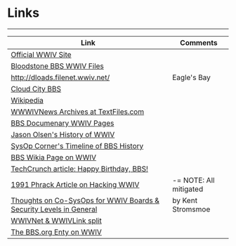 # Links
***


Link | Comments
---- | --------
[Official WWIV Site](http://www.wwivbbs.org/)  | 
[Bloodstone BBS WWIV Files](http://www.bsbbs.com/wwiv/)  | 
http://dloads.filenet.wwiv.net/ | Eagle's Bay
[Cloud City BBS](http://cloudcitybbs.com) | 
[Wikipedia](https://en.wikipedia.org/wiki/WWIV) | 
[WWWIVNews Archives at TextFiles.com](http://www.textfiles.com/bbs/WWIVNEWS/)  | 
[BBS Documenary WWIV Pages](http://software.bbsdocumentary.com/IBM/DOS/WWIV/)  | 
[Jason Olsen's History of WWIV](http://software.bbsdocumentary.com/IBM/DOS/WWIV/feren.txt)  | 
[SysOp Corner's Timeline of BBS History](http://sysopscorner.thebbs.org/bbshist.html)  | 
[BBS Wikia Page on WWIV](http://bbs.wikia.com/wiki/WWIV)  | 
[TechCrunch article: Happy Birthday, BBS!](http://techcrunch.com/2010/02/17/happy-birthday-bbs/)  | 
[1991 Phrack Article on Hacking WWIV](http://phrack.org/issues/34/5.html) |  -= NOTE: All mitigated 
[Thoughts on Co-SysOps for WWIV Boards & Security Levels in General](http://www.textfiles.com/bbs/cosysop.txt)  | by Kent Stromsmoe
[WWIVNet & WWIVLink split](http://www.bbsdocumentary.com/library/CONTROVERSY/EVENTS/WWIVWAR/)  | 
[The BBS.org Enty on WWIV](http://sysopscorner.thebbs.org/wwiv.html)  | 
